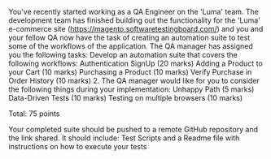 You've recently started working as a QA Engineer on the 'Luma' team. The development team has finished building out the functionality for the 'Luma' e-commerce site (https://magento.softwaretestingboard.com/) and you and your fellow QA now have the task of creating an automation suite to test some of the workflows of the application. The QA manager has assigned you the following tasks:
Develop an automation suite that covers the following workflows:
 Authentication
SignUp (20 marks)
Adding a Product to your Cart (10 marks)
Purchasing a Product (10 marks)
 Verify Purchase in Order History (10 marks)
2. The QA manager would like for you to consider the following things during your implementation:
 Unhappy Path (5 marks)
 Data-Driven Tests (10 marks)
 Testing on multiple browsers (10 marks)

Total: 75 points




Your completed suite should be pushed to a remote GitHub repository and the link shared. It should include: Test Scripts and a Readme file with instructions on how to execute your tests
